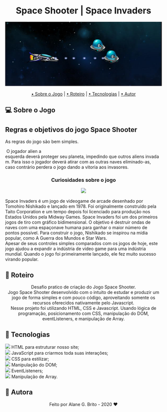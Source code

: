 <h1 align="center">Space Shooter | Space Invaders</h1>
<div align="center"><img src="img/jogo.PNG"></div>

<p align="center">
 <a href="#computer-sobre">• Sobre o Jogo</a> | 
 <a href="#memo-roteiro">• Roteiro</a> | 
 <a href="#hammer-tecnologias">• Tecnologias</a> | 
 <a href="#boy-autor">• Autor</a> 
</p>

## :computer: **Sobre o Jogo**

<h2>Regras e objetivos do jogo Space Shooter</h2>
As regras do jogo são bem simples.<br>
<p>
    O jogador alien a esquerda deverá proteger seu planeta, impedindo que outros aliens invadam. Para isso o jogador deverá atirar com as outras naves eliminado-as, caso contrário perdera o jogo dando a vitoria aos invasores.
</p>

<div align="center">
    <h3>Curiosidades sobre o jogo</h3>
    <img src="https://image.flaticon.com/icons/png/128/2330/2330294.png" >
</div>
<p>
    Space Invaders é um jogo de videogame de arcade desenhado por Tomohiro Nishikado e lançado em 1978. Foi originalmente construído pela Taito Corporation e um tempo depois foi licenciado para produção nos Estados Unidos pela Midway Games. Space Invaders foi um dos primeiros jogos de tiro com gráfico bidimensional. O objetivo é destruir ondas de naves com uma espaçonave humana para ganhar o maior número de pontos possível. Para construir o jogo, Nishikado se inspirou na mídia popular, como A Guerra dos Mundos e Star Wars. <br>
    Apesar de seus controles simples comparados com os jogos de hoje, este jogo ajudou a expandir a indústria de video game para uma indústria mundial. Quando o jogo foi primeiramente lançado, ele fez muito sucesso virando popular. <br>    
</p> 

## :memo: **Roteiro**

<div align="center">
    Desafio pratico de criação do Jogo Space Shooter.<br>
    Jogo Space Shooter desenvolvido com o intuito de estudar e produzir um jogo de forma simples e com pouco código, aproveitando  somente os recursos oferecidos nativamente pelo Javascript.<br>
    Nesse projeto foi utilizando HTML, CSS e Javascript. Usando lógica de programação, posicionamento com CSS, manipulação do DOM, eventListeners, e manipulação de Array.

</div>

## :hammer: **Tecnologias**

<img src="https://img.icons8.com/color/24/000000/in-progress--v1.png"/> HTML para estruturar nosso site; <br>
<img src="https://img.icons8.com/color/24/000000/in-progress--v1.png"/> JavaScript para criarmos toda suas interações;<br>
<img src="https://img.icons8.com/color/24/000000/in-progress--v1.png"/> CSS para estilizar;<br>
<img src="https://img.icons8.com/color/24/000000/in-progress--v1.png"/> Manipulação do DOM;<br>
<img src="https://img.icons8.com/color/24/000000/in-progress--v1.png"/> EventListeners;<br>
<img src="https://img.icons8.com/color/24/000000/in-progress--v1.png"/> Manipulação de Array.<br>


## :girl: **Autora**

<div align="center">
Feito por Alane G. Brito - 2020 ❤️
</div>